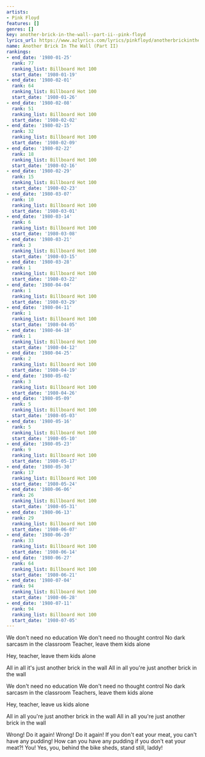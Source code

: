 ```yaml
---
artists:
- Pink Floyd
features: []
genres: []
key: another-brick-in-the-wall--part-ii--pink-floyd
lyrics_url: https://www.azlyrics.com/lyrics/pinkfloyd/anotherbrickinthewallpartii.html
name: Another Brick In The Wall (Part II)
rankings:
- end_date: '1980-01-25'
  rank: 77
  ranking_list: Billboard Hot 100
  start_date: '1980-01-19'
- end_date: '1980-02-01'
  rank: 64
  ranking_list: Billboard Hot 100
  start_date: '1980-01-26'
- end_date: '1980-02-08'
  rank: 51
  ranking_list: Billboard Hot 100
  start_date: '1980-02-02'
- end_date: '1980-02-15'
  rank: 32
  ranking_list: Billboard Hot 100
  start_date: '1980-02-09'
- end_date: '1980-02-22'
  rank: 18
  ranking_list: Billboard Hot 100
  start_date: '1980-02-16'
- end_date: '1980-02-29'
  rank: 15
  ranking_list: Billboard Hot 100
  start_date: '1980-02-23'
- end_date: '1980-03-07'
  rank: 10
  ranking_list: Billboard Hot 100
  start_date: '1980-03-01'
- end_date: '1980-03-14'
  rank: 6
  ranking_list: Billboard Hot 100
  start_date: '1980-03-08'
- end_date: '1980-03-21'
  rank: 3
  ranking_list: Billboard Hot 100
  start_date: '1980-03-15'
- end_date: '1980-03-28'
  rank: 1
  ranking_list: Billboard Hot 100
  start_date: '1980-03-22'
- end_date: '1980-04-04'
  rank: 1
  ranking_list: Billboard Hot 100
  start_date: '1980-03-29'
- end_date: '1980-04-11'
  rank: 1
  ranking_list: Billboard Hot 100
  start_date: '1980-04-05'
- end_date: '1980-04-18'
  rank: 1
  ranking_list: Billboard Hot 100
  start_date: '1980-04-12'
- end_date: '1980-04-25'
  rank: 2
  ranking_list: Billboard Hot 100
  start_date: '1980-04-19'
- end_date: '1980-05-02'
  rank: 3
  ranking_list: Billboard Hot 100
  start_date: '1980-04-26'
- end_date: '1980-05-09'
  rank: 5
  ranking_list: Billboard Hot 100
  start_date: '1980-05-03'
- end_date: '1980-05-16'
  rank: 5
  ranking_list: Billboard Hot 100
  start_date: '1980-05-10'
- end_date: '1980-05-23'
  rank: 9
  ranking_list: Billboard Hot 100
  start_date: '1980-05-17'
- end_date: '1980-05-30'
  rank: 17
  ranking_list: Billboard Hot 100
  start_date: '1980-05-24'
- end_date: '1980-06-06'
  rank: 26
  ranking_list: Billboard Hot 100
  start_date: '1980-05-31'
- end_date: '1980-06-13'
  rank: 29
  ranking_list: Billboard Hot 100
  start_date: '1980-06-07'
- end_date: '1980-06-20'
  rank: 33
  ranking_list: Billboard Hot 100
  start_date: '1980-06-14'
- end_date: '1980-06-27'
  rank: 64
  ranking_list: Billboard Hot 100
  start_date: '1980-06-21'
- end_date: '1980-07-04'
  rank: 94
  ranking_list: Billboard Hot 100
  start_date: '1980-06-28'
- end_date: '1980-07-11'
  rank: 94
  ranking_list: Billboard Hot 100
  start_date: '1980-07-05'
---
```


We don't need no education
We don't need no thought control
No dark sarcasm in the classroom
Teacher, leave them kids alone

Hey, teacher, leave them kids alone

All in all it's just another brick in the wall
All in all you're just another brick in the wall



We don't need no education
We don't need no thought control
No dark sarcasm in the classroom
Teachers, leave them kids alone

Hey, teacher, leave us kids alone

All in all you're just another brick in the wall
All in all you're just another brick in the wall


Wrong! Do it again!
Wrong! Do it again!
If you don't eat your meat, you can't have any pudding!
How can you have any pudding if you don't eat your meat?!
You! Yes, you, behind the bike sheds, stand still, laddy!



